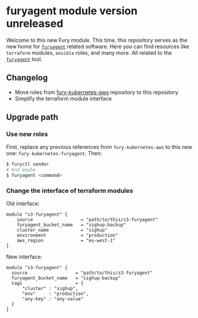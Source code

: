 # furyagent module version unreleased

Welcome to this new Fury module. This time, this repository serves as the new home for [`furyagent`] related software.
Here you can find resources like `terraform` modules, `ansible` roles, and many more.
All related to the [`furyagent`] tool.

## Changelog

- Move roles from [fury-kubernetes-aws](https://github.com/sighupio/fury-kubernetes-aws) repository to this repository.
- Simplify the terraform module interface

## Upgrade path

### Use new roles

First, replace any previous references from `fury-kubernetes-aws` to this new one: `fury-kubernetes-furyagent`. Then:

```bash
$ furyctl vendor
# And maybe
$ furyagent <command>
```

[`furyagent`]: https://github.com/sighupio/furyagent

### Change the interface of terraform modules 

Old interface: 

```hcl
module "s3-furyagent" {
    source                  = "path/to/this/s3-furyagent"
    furyagent_bucket_name   = "sighup-backup"
    cluster_name            = "sighup"
    environment             = "production"
    aws_region              = "eu-west-1"
}
```

New interface:

```hcl
module "s3-furyagent" {
  source                  = "path/to/this/s3-furyagent"
  furyagent_bucket_name   = "sighup-backup"
  tags                    = {
      "cluster" : "sighup",
      "env"     : "production",
      "any-key" : "any-value"
  }
}
```


